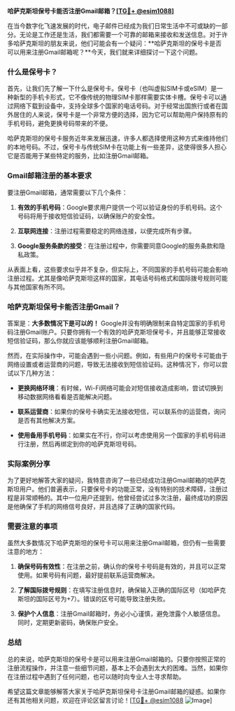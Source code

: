 **哈萨克斯坦保号卡能否注册Gmail邮箱？[[TG💪+ @esim1088](https://t.me/s/esim1088)]**

在当今数字化飞速发展的时代，电子邮件已经成为我们日常生活中不可或缺的一部分。无论是工作还是生活，我们都需要一个可靠的邮箱来接收和发送信息。对于许多哈萨克斯坦的朋友来说，他们可能会有一个疑问：**哈萨克斯坦的保号卡是否可以用来注册Gmail邮箱呢？**今天，我们就来详细探讨一下这个问题。

### 什么是保号卡？

首先，让我们先了解一下什么是保号卡。保号卡（也叫虚拟SIM卡或eSIM）是一种新型的手机卡形式，它不像传统的物理SIM卡那样需要实体卡槽。保号卡可以通过网络下载到设备中，支持全球多个国家的电话号码。对于经常出国旅行或者在国外居住的人来说，保号卡是一个非常方便的选择，因为它可以帮助用户保持原有的手机号码，避免更换号码带来的不便。

哈萨克斯坦的保号卡服务近年来发展迅速，许多人都选择使用这种方式来维持他们的本地号码。不过，保号卡与传统SIM卡在功能上有一些差异，这使得很多人担心它是否能用于某些特定的服务，比如注册Gmail邮箱。

### Gmail邮箱注册的基本要求

要注册Gmail邮箱，通常需要以下几个条件：

1. **有效的手机号码**：Google要求用户提供一个可以验证身份的手机号码。这个号码将用于接收短信验证码，以确保账户的安全性。
   
2. **互联网连接**：注册过程需要稳定的网络连接，以便完成所有步骤。

3. **Google服务条款的接受**：在注册过程中，你需要同意Google的服务条款和隐私政策。

从表面上看，这些要求似乎并不复杂，但实际上，不同国家的手机号码可能会影响注册过程。尤其是像哈萨克斯坦这样的国家，其电话号码格式和国际拨号规则可能与其他国家有所不同。

### 哈萨克斯坦保号卡能否注册Gmail？

答案是：**大多数情况下是可以的！** Google并没有明确限制来自特定国家的手机号码注册Gmail账户。只要你拥有一个有效的哈萨克斯坦保号卡，并且能够正常接收短信验证码，那么你就应该能够顺利注册Gmail邮箱。

然而，在实际操作中，可能会遇到一些小问题。例如，有些用户的保号卡可能由于网络设置或者运营商的问题，导致无法接收到短信验证码。这种情况下，你可以尝试以下几种方法：

- **更换网络环境**：有时候，Wi-Fi网络可能会对短信接收造成影响，尝试切换到移动数据网络看看是否能解决问题。
  
- **联系运营商**：如果你的保号卡确实无法接收短信，可以联系你的运营商，询问是否有其他解决方案。

- **使用备用手机号码**：如果实在不行，你可以考虑使用另一个国家的手机号码进行注册，然后再绑定到你的哈萨克斯坦号码。

### 实际案例分享

为了更好地解答大家的疑问，我特意咨询了一些已经成功注册Gmail邮箱的哈萨克斯坦用户。他们普遍表示，只要保号卡的功能正常，没有特别的技术障碍，注册过程是非常顺畅的。其中一位用户还提到，他曾经尝试过多次注册，最终成功的原因是他确保了手机的网络信号良好，并且选择了正确的国家代码。

### 需要注意的事项

虽然大多数情况下哈萨克斯坦的保号卡可以用来注册Gmail邮箱，但仍有一些需要注意的地方：

1. **确保号码有效性**：在注册之前，确认你的保号卡号码是有效的，并且可以正常使用。如果号码有问题，最好提前联系运营商解决。

2. **了解国际拨号规则**：在填写注册信息时，确保输入正确的国际区号（如哈萨克斯坦的国际区号为+7）。错误的区号可能导致注册失败。

3. **保护个人信息**：注册Gmail邮箱时，务必小心谨慎，避免泄露个人敏感信息。同时，定期更新密码，确保账户安全。

### 总结

总的来说，哈萨克斯坦的保号卡是可以用来注册Gmail邮箱的。只要你按照正常的注册流程操作，并注意一些细节问题，基本上不会遇到太大的困难。当然，如果你在注册过程中遇到了任何问题，也可以随时向专业人士寻求帮助。

希望这篇文章能够解答大家关于哈萨克斯坦保号卡注册Gmail邮箱的疑惑。如果你还有其他相关问题，欢迎在评论区留言讨论！[[TG💪+ @esim1088](https://t.me/s/esim1088) ![Image](https://i.postimg.cc/4NQfJmqS/Snipaste-2025-05-13-00-14-12.png)]